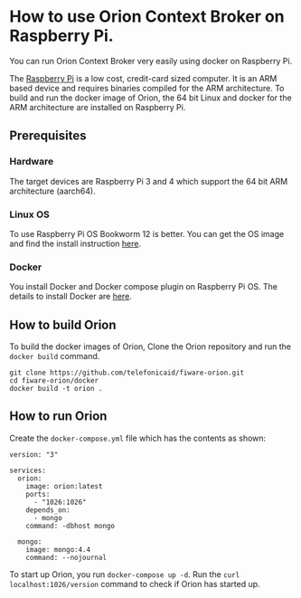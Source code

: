 # How to use Orion Context Broker on Raspberry Pi.

You can run Orion Context Broker very easily using docker on Raspberry Pi. 

The [Raspberry Pi](https://www.raspberrypi.org/) is a low cost, credit-card sized computer.
It is an ARM based device and requires binaries compiled for the ARM architecture. 
To build and run the docker image of Orion, the 64 bit Linux and docker for the ARM architecture are installed on Raspberry Pi.

## Prerequisites

### Hardware

The target devices are Raspberry Pi 3 and 4 which support the 64 bit ARM architecture (aarch64).

### Linux OS

To use Raspberry Pi OS Bookworm 12 is better. You can get the OS image and find the install instruction
[here](https://www.raspberrypi.com/software/).

### Docker

You install Docker and Docker compose plugin on Raspberry Pi OS. The details to install Docker are
[here](https://docs.docker.com/engine/install/raspberry-pi-os/).

## How to build Orion

To build the docker images of Orion, Clone the Orion repository and run the `docker build` command.

```
git clone https://github.com/telefonicaid/fiware-orion.git
cd fiware-orion/docker
docker build -t orion .
```

## How to run Orion

Create the `docker-compose.yml` file which has the contents as shown:

```
version: "3"

services:
  orion:
    image: orion:latest
    ports:
      - "1026:1026"
    depends_on:
      - mongo
    command: -dbhost mongo

  mongo:
    image: mongo:4.4
    command: --nojournal
```

To start up Orion, you run `docker-compose up -d`. Run the `curl localhost:1026/version` command
to check if Orion has started up.
